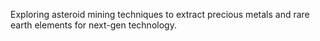 Exploring asteroid mining techniques to extract precious metals and rare earth elements for next-gen technology.
